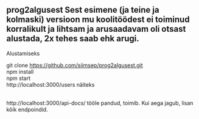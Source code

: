 prog2algusest
Sest esimene (ja teine ja kolmaski) versioon mu koolitöödest ei toiminud korralikult ja lihtsam ja arusaadavam oli otsast alustada, 2x tehes saab ehk arugi.<br />
---
Alustamiseks<br />

git clone https://github.com/siimsep/prog2algusest.git <br />
npm install <br />
npm start <br />
http://localhost:3000/users näiteks <br /><br />

http://localhost:3000/api-docs/ tööle pandud, toimib. Kui aega jagub, lisan kõik endpoindid.